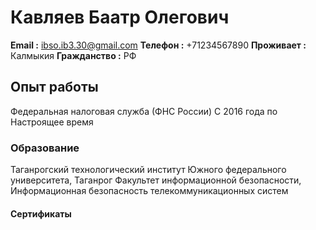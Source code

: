 # **Кавляев Баатр Олегович**
**Email :** ibso.ib3.30@gmail.com
**Телефон :** +71234567890
**Проживает :** Калмыкия
**Гражданство :** РФ

## **Опыт работы**
Федеральная налоговая служба (ФНС России)
С 2016 года по Настроящее время

### **Образование**
Таганрогский технологический институт Южного федерального университета, Таганрог
Факультет информационной безопасности, Информационная безопасность телекоммуникационных систем

#### **Сертификаты**
